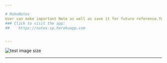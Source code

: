 ```yaml
---

# MakeNotes
User can make important Note as well as save it for future reference.You can mark important as well as non important which makes it very easy to distinguish between different notes.(Html,Bootstrap,CSS,Javascript) 
### Click to visit the app: 
##    https://notes-sp.herokuapp.com


---
```


![test image size](https://raw.githubusercontent.com/SamirPaul1/MakeNotes/main/makemynotes.png)


---

